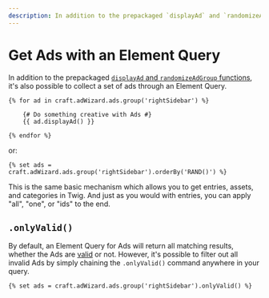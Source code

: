 ```yaml
---
description: In addition to the prepackaged `displayAd` and `randomizeAdGroup` functions, it's also possible to collect a set of Ads through an Element Query.
---
```


# Get Ads with an Element Query

In addition to the prepackaged [`displayAd` and `randomizeAdGroup` functions](/embedding-your-ads/), it's also possible to collect a set of ads through an Element Query.

```twig
{% for ad in craft.adWizard.ads.group('rightSidebar') %}

    {# Do something creative with Ads #}
    {{ ad.displayAd() }}

{% endfor %}
```

or:

```twig
{% set ads = craft.adWizard.ads.group('rightSidebar').orderBy('RAND()') %}
```

This is the same basic mechanism which allows you to get entries, assets, and categories in Twig. And just as you would with entries, you can apply "all", "one", or "ids" to the end.

## `.onlyValid()`

By default, an Element Query for Ads will return all matching results, whether the Ads are [valid](/valid-ads/) or not. However, it's possible to filter out all invalid Ads by simply chaining the `.onlyValid()` command anywhere in your query.

```twig
{% set ads = craft.adWizard.ads.group('rightSidebar').onlyValid() %}
```
